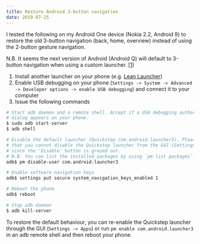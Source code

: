```yaml
---
title: Restore Android 3-button navigation
date: 2019-07-25
---
```


I tested the following on my Android One device (Nokia 2.2, Android 9) to
restore the old 3-button navigation (back, home, overview) instead of using
the 2-button gesture navigation.

N.B. It seems the next version of Android (Android Q) will default to 3-button
navigation when using a custom launcher. [[1]](https://android-developers.googleblog.com/2019/07/android-q-beta-5-update.html)

1. Install another launcher on your phone (e.g. [Lean Launcher](https://play.google.com/store/apps/details?id=com.hdeva.launcher&hl=en))
2. Enable USB debugging on your phone (`Settings -> System -> Advanced -> Developer options -> enable USB debugging`) and connect it to your computer
3. Issue the following commands

```sh
# Start adb daemon and a remote shell. Accept if a USB debugging authorization
# dialog appears on your phone.
$ sudo adb start-server
$ adb shell

# Disable the default launcher (Quickstep com.android.launcher3). Please note
# that you cannot disable the Quickstep launcher from the GUI (Settings -> Apps),
# since the 'Disable' button is greyed out.
# N.B. You can list the installed packages by using `pm list packages`.
adb$ pm disable-user com.android.launcher3

# Enable software navigation keys
adb$ settings put secure system_navigation_keys_enabled 1

# Reboot the phone
adb$ reboot

# Stop adb daemon
$ adb kill-server
```

To restore the default behaviour, you can re-enable the Quickstep launcher
through the GUI (`Settings -> Apps`) or run `pm enable com.android.launcher3` in
an adb remote shell and then reboot your phone.
